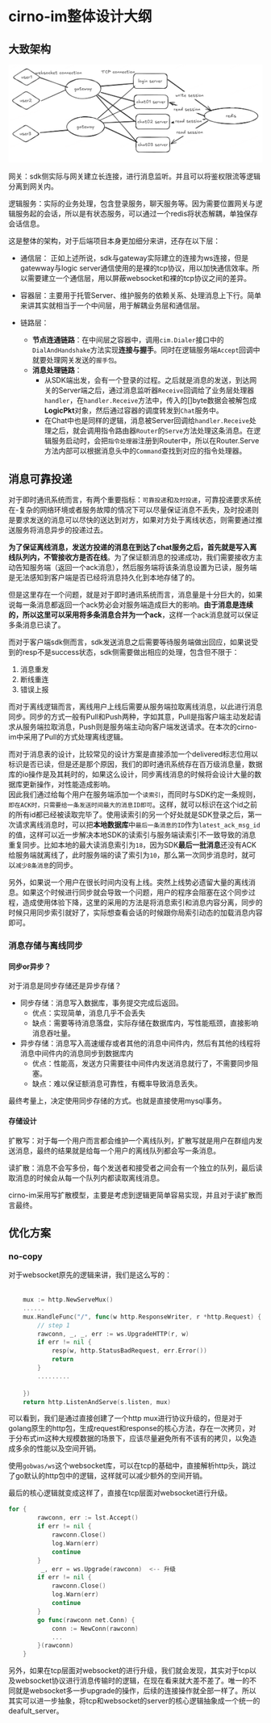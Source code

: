 # cirno-im整体设计大纲

## 大致架构

![image-20240804221851321](./image-20240804221851321.png)

网关：sdk侧实际与网关建立长连接，进行消息监听。并且可以将鉴权限流等逻辑分离到网关内。

逻辑服务：实际的业务处理，包含登录服务，聊天服务等。因为需要位置网关与逻辑服务起的会话，所以是有状态服务，可以通过一个redis将状态解耦，单独保存会话信息。

这是整体的架构，对于后端项目本身更加细分来讲，还存在以下层：

* 通信层： 正如上述所说，sdk与gateway实际建立的连接为ws连接，但是gatewway与logic server通信使用的是裸的tcp协议，用以加快通信效率。所以需要建立一个通信层，用以屏蔽websocket和裸的tcp协议之间的差异。

* 容器层：主要用于托管Server、维护服务的依赖关系、处理消息上下行。简单来讲其实就相当于一个中间层，用于解耦业务层和通信层。

* 链路层：

    - **节点连通链路**：在中间层之容器中，调用`cim.Dialer`接口中的`DialAndHandshake`方法实现**连接与握手**。同时在逻辑服务端`Accept`回调中就要处理网关发送的`握手包`。
    - **消息处理链路**：
        - 从SDK端出发，会有一个登录的过程。之后就是消息的发送，到达网关的Server端之后，通过消息监听器`Receive`回调给了业务层处理器`handler`，在`handler.Receive`方法中，传入的[]byte数据会被解包成**LogicPkt**对象，然后通过容器的调度转发到`Chat`服务中。
        - 在Chat中也是同样的逻辑，消息被Server回调给`handler.Receive`处理之后，就会调用指令路由器`Router`的`Serve`方法处理这条消息。在逻辑服务启动时，会把`指令处理器`注册到Router中，所以在Router.Serve方法内部可以根据消息头中的`Command`查找到对应的指令处理器。



## 消息可靠投递

对于即时通讯系统而言，有两个重要指标：``可靠投递``和`及时投递`，可靠投递要求系统在-复杂的网络环境或者服务故障的情况下可以尽量保证消息不丢失，及时投递则是要求发送的消息可以尽快的送达到对方，如果对方处于离线状态，则需要通过推送服务将消息异步的投递过去。



**为了保证离线消息，发送方投递的消息在到达了chat服务之后，首先就是写入离线队列内，不管接收方是否在线**。为了保证额消息的投递成功，我们需要接收方主动告知服务端（返回一个ack消息），然后服务端将该条消息设置为已读，服务端是无法感知到客户端是否已经将消息持久化到本地存储了的。



但是这里存在一个问题，就是对于即时通讯系统而言，消息量是十分巨大的，如果说每一条消息都返回一个ack势必会对服务端造成巨大的影响。**由于消息是连续的，所以这里可以采用将多条消息合并为一个ack**，这样一个ack消息就可以保证多条消息已读了。



而对于客户端sdk侧而言，sdk发送消息之后需要等待服务端做出回应，如果说受到的resp不是success状态，sdk侧需要做出相应的处理，包含但不限于：

1. 消息重发
2. 断线重连
3. 错误上报



而对于离线逻辑而言，离线用户上线后需要从服务端拉取离线消息，以此进行消息同步。同步的方式一般有Pull和Push两种，字如其意，Pull是指客户端主动发起请求从服务端拉取消息，Push则是服务端主动向客户端发送请求。在本次的cirno-im中采用了Pull的方式处理离线逻辑。



而对于消息表的设计，比较常见的设计方案是直接添加一个delivered标志位用以标识是否已读，但是还是那个原因，我们的即时通讯系统存在百万级消息量，数据库的io操作是及其耗时的，如果这么设计，同步离线消息的时候将会设计大量的数据库更新操作，对性能造成影响。  
因此我们通过给每个用户在服务端添加一个`读索引`，而同时与SDK约定一条规则，`即在ACK时，只需要给一条发送时间最大的消息ID即可`。这样，就可以标识在这个id之前的所有id都已经被读取完毕了。使用读索引的另一个好处就是SDK登录之后，第一次请求离线消息时，可以把**本地数据库**中`最后一条消息的ID`作为`latest_ack_msg_id`的值，这样可以近一步解决本地SDK的读索引与服务端读索引不一致导致的消息重复同步。比如本地的最大读消息索引为`18`，因为SDK**最后一批消息**还没有ACK给服务端就离线了，此时服务端的读了索引为`10`，那么第一次同步消息时，就可以`减少8条消息`的同步。

另外，如果说一个用户在很长时间内没有上线。突然上线势必遗留大量的离线消息。如果这个时候进行同步就会导致一个问题，用户的程序会阻塞在这个同步过程，造成使用体验下降，这里的采用的方法是将消息索引和消息内容分离，同步的时候只用同步索引就好了，实际想查看会话的时候跟你局索引动态的加载消息内容即可。

### 消息存储与离线同步

#### 同步or异步？

对于消息是同步存储还是异步存储？

* 同步存储：消息写入数据库，事务提交完成后返回。
    * 优点：实现简单，消息几乎不会丢失
    * 缺点：需要等待消息落盘，实际存储在数据库内，写性能瓶颈，直接影响消息吞吐量。
* 异步存储：消息写入高速缓存或者其他的消息中间件内，然后有其他的线程将消息中间件内的消息同步到数据库内
    * 优点：性能高，发送方只需要往中间件内发送消息就行了，不需要同步阻塞。
    * 缺点：难以保证额消息可靠性，有概率导致消息丢失。

最终考量上，决定使用同步存储的方式。也就是直接使用mysql事务。

#### 存储设计

扩散写：对于每一个用户而言都会维护一个离线队列，扩散写就是用户在群组内发送消息，最终的结果就是给每一个用户的离线队列都会写一条消息。

读扩散：消息不会写多份，每个发送者和接受者之间会有一个独立的队列，最后读取消息的时候会从每一个队列内都读取离线消息。

cirno-im采用写扩散模型，主要是考虑到逻辑更简单容易实现，并且对于读扩散而言最终。



## 优化方案

### no-copy

对于websocket原先的逻辑来讲，我们是这么写的：

```go	
	
	mux := http.NewServeMux()
	......
	mux.HandleFunc("/", func(w http.ResponseWriter, r *http.Request) {
		// step 1
		rawconn, _, _, err := ws.UpgradeHTTP(r, w)
		if err != nil {
			resp(w, http.StatusBadRequest, err.Error())
			return
		}
		.........

	})
	return http.ListenAndServe(s.listen, mux)
```

可以看到，我们是通过直接创建了一个http mux进行协议升级的，但是对于golang原生的http包，生成request和response的核心方法，存在一次拷贝，对于分布式im这种大规模数据的场景下，应该尽量避免所有不该有的拷贝，以免造成多余的性能以及空间开销。

使用`gobwas/ws`这个websocket库，可以在tcp的基础中，直接解析http头，跳过了go默认的http包中的逻辑，这样就可以减少额外的空间开销。

最后的核心逻辑就变成这样了，直接在tcp层面对websocket进行升级。

```go	
for {
		rawconn, err := lst.Accept()
		if err != nil {
			rawconn.Close()
			log.Warn(err)
			continue
		}
         _, err = ws.Upgrade(rawconn)  <-- 升级
		if err != nil {
			rawconn.Close()
			log.Warn(err)
			continue
		}
		go func(rawconn net.Conn) {
			conn := NewConn(rawconn)
			...
		}(rawconn)
	}
```

另外，如果在tcp层面对websocket的进行升级，我们就会发现，其实对于tcp以及websocket协议进行消息传输时的逻辑，在现在看来就大差不差了。唯一的不同就是websocket多一步upgrade的操作，后续的连接操作就全部一样了。所以其实可以进一步抽象，将tcp和websocket的server的核心逻辑抽象成一个统一的deafult_server。



